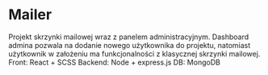 # Mailer
Projekt skrzynki mailowej wraz z panelem administracyjnym. Dashboard admina pozwala na dodanie nowego użytkownika do projektu, natomiast użytkownik w założeniu ma funkcjonalności z klasycznej skrzynki mailowej.
Front: React + SCSS
Backend: Node + express.js
DB: MongoDB
